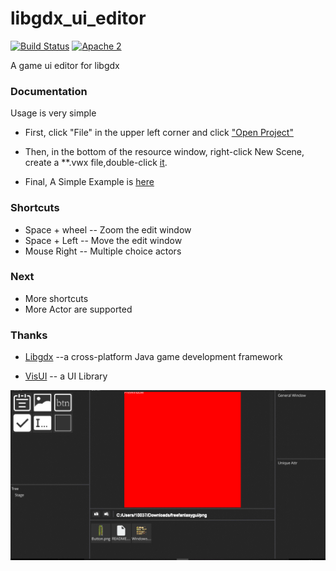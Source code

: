 # libgdx_ui_editor
[![Build Status](https://travis-ci.org/whitecostume/libgdx_ui_editor.svg?branch=master)](https://travis-ci.org/whitecostume/libgdx_ui_editor)
[![Apache 2](http://img.shields.io/badge/license-Apache%202-red.svg)](http://www.apache.org/licenses/LICENSE-2.0)
  
A game ui editor for libgdx

### Documentation
 Usage is very simple  
 
  * First, click "File" in the upper left corner and click ["Open Project"](screenshoot/open.gif)  
   
  * Then, in the bottom of the resource window, right-click New Scene, create a **.vwx file,double-click [it](screenshoot/newScene.gif).  
    
  * Final, A Simple Example is [here](/editor_runtime/src/xyz/white/runtime/TestGame.java)

### Shortcuts  
* Space + wheel -- Zoom the edit window  
* Space + Left  -- Move the edit window  
* Mouse Right   -- Multiple choice actors

### Next
   * More shortcuts  
   * More Actor are supported

### Thanks
* [Libgdx](https://github.com/libgdx/libgdx) --a cross-platform Java game development framework  

* [VisUI](https://github.com/kotcrab/vis-editor/wiki/VisUI) -- a UI Library  

![editor](screenshoot/screen.gif)
